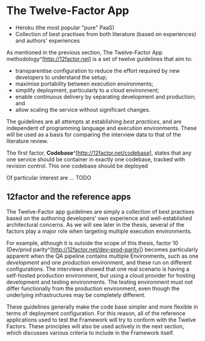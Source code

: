 # The Twelve-Factor App

- Heroku (the most popular "pure" PaaS)
- Collection of best practises from both literature (based on experiences) and authors' experiences

As mentioned in the previous section, The Twelve-Factor App methodology^[http://12factor.net] is a set of twelve guidelines that aim to:

- transparentise configuration to reduce the effort required by new developers to understand the setup;
- maximise portability between execution environments;
- simplify deployment, particularly to a cloud environment;
- enable continuous delivery by separating development and production; and
- allow scaling the service without significant changes.

The guidelines are all attempts at establishing _best practices_, and are independent of programming language and execution environments. These will be used as a basis for comparing the interview data to that of the literature review.

The first factor, __Codebase__^[http://12factor.net/codebase], states that any one service should be container in exactly one codebase, tracked with revision control. This one codebase should be deployed 

Of particular interest are … TODO

## 12factor and the reference apps

The Twelve-Factor app guidelines are simply a collection of best practises based on the authoring developers' own experience and well-established architectural concerns. As we will see later in the thesis, several of the factors play a major role when targeting multiple execution environments.

For example, although it is outside the scope of this thesis, factor 10 (Dev/prod parity^[http://12factor.net/dev-prod-parity]) becomes particularly apparent when the QA pipeline contains multiple Environments, such as one _development_ and one _production_ environment, and these run on different configurations. The interviews showed that one real scenario is having a self-hosted production environment, but using a cloud provider for hosting development and testing environments. The testing environment must not differ functionally from the production environment, even though the underlying infrastructures may be completely different.

These guidelines generally make the code base simpler and more flexible in terms of deployment configuration. For this reason, all of the reference applications used to test the Framework will try to conform with the Twelve Factors. These principles will also be used actively in the next section, which discusses various criteria to include in the Framework itself.
